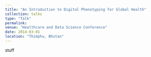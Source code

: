 ```yaml
---
title: "An Introduction to Digital Phenotyping for Global Health"
collection: talks
type: "Talk"
permalink: 
venue: "Healthcare and Data Science Conference"
date: 2014-03-01
location: "Thimphu, Bhutan"
---
```

stuff
